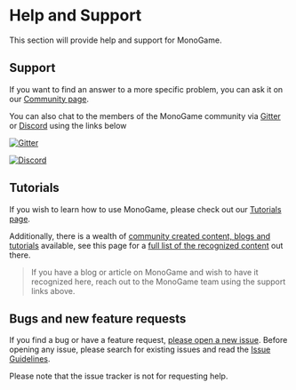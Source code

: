 # Help and Support

This section will provide help and support for MonoGame.

## Support

If you want to find an answer to a more specific problem, you can ask it on our [Community page](https://community.monogame.net/).

You can also chat to the members of the MonoGame community via [Gitter](https://gitter.im/MonoGame/MonoGame) or [Discord](https://discord.gg/xCehJFD) using the links below

[![Gitter](~/images/third_party/gitterlogo.jpg)](https://gitter.im/MonoGame/MonoGame)

[![Discord](~/images/third_party/discordlogo.png)](https://discord.gg/xCehJFD)

## Tutorials

If you wish to learn how to use MonoGame, please check out our [Tutorials page](~/articles/tutorials.md).

Additionally, there is a wealth of [community created content, blogs and tutorials](/articles/tutorials.md) available, see this page for a [full list of the recognized content](/articles/tutorials.md) out there.  

> If you have a blog or article on MonoGame and wish to have it recognized here, reach out to the MonoGame team using the support links above.

## Bugs and new feature requests

If you find a bug or have a feature request, [please open a new issue](https://github.com/mono/monogame/issues). Before opening any issue, please search for existing issues and read the [Issue Guidelines](https://github.com/necolas/issue-guidelines).

Please note that the issue tracker is not for requesting help.
